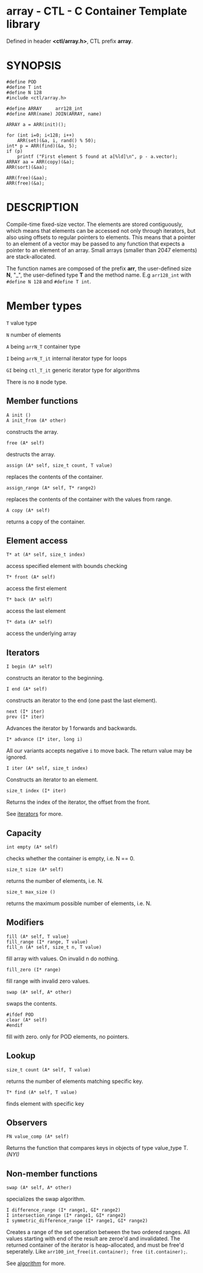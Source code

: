 # array - CTL - C Container Template library

Defined in header **<ctl/array.h>**, CTL prefix **array**.

# SYNOPSIS

    #define POD
    #define T int
    #define N 128
    #include <ctl/array.h>

    #define ARRAY     arr128_int
    #define ARR(name) JOIN(ARRAY, name)

    ARRAY a = ARR(init)();

    for (int i=0; i<128; i++)
        ARR(set)(&a, i, rand() % 50);
    int* p = ARR(find)(&a, 5);
    if (p)
        printf ("First element 5 found at a[%ld]\n", p - a.vector);
    ARRAY aa = ARR(copy)(&a);
    ARR(sort)(&aa);

    ARR(free)(&aa);
    ARR(free)(&a);

# DESCRIPTION

Compile-time fixed-size vector. The elements are stored contiguously, which
means that elements can be accessed not only through iterators, but also using
offsets to regular pointers to elements. This means that a pointer to an element
of a vector may be passed to any function that expects a pointer to an element
of an array.
Small arrays (smaller than 2047 elements) are stack-allocated.

The function names are composed of the prefix **arr**, the user-defined size
**N**, "_", the user-defined type **T** and the method name. E.g `arr128_int`
with `#define N 128` and `#define T int`.

# Member types

`T`                     value type

`N`                     number of elements

`A` being `arrN_T`      container type

`I` being `arrN_T_it`   internal iterator type for loops

`GI` being `ctl_T_it`   generic iterator type for algorithms

There is no `B` node type.

## Member functions

    A init ()
    A init_from (A* other)

constructs the array.

    free (A* self)

destructs the array.

    assign (A* self, size_t count, T value)

replaces the contents of the container.

    assign_range (A* self, T* range2)

replaces the contents of the container with the values from range.

    A copy (A* self)

returns a copy of the container.

## Element access

    T* at (A* self, size_t index)

access specified element with bounds checking

    T* front (A* self)

access the first element

    T* back (A* self)

access the last element

    T* data (A* self)

access the underlying array

## Iterators

    I begin (A* self)

constructs an iterator to the beginning.

    I end (A* self)

constructs an iterator to the end (one past the last element).

    next (I* iter)
    prev (I* iter)

Advances the iterator by 1 forwards and backwards.

    I* advance (I* iter, long i)

All our variants accepts negative `i` to move back. The return value may be ignored.

    I iter (A* self, size_t index)

Constructs an iterator to an element.

    size_t index (I* iter)

Returns the index of the iterator, the offset from the front.

See [iterators](iterators.md) for more.

## Capacity

    int empty (A* self)

checks whether the container is empty, i.e. N == 0.

    size_t size (A* self)

returns the number of elements, i.e. N.

    size_t max_size ()

returns the maximum possible number of elements, i.e. N.

## Modifiers

    fill (A* self, T value)
    fill_range (I* range, T value)
    fill_n (A* self, size_t n, T value)

fill array with values. On invalid n do nothing.

    fill_zero (I* range)

fill range with invalid zero values.

    swap (A* self, A* other)

swaps the contents.

    #ifdef POD
    clear (A* self)
    #endif

fill with zero. only for POD elements, no pointers.

## Lookup

    size_t count (A* self, T value)

returns the number of elements matching specific key.

    T* find (A* self, T value)

finds element with specific key

## Observers

    FN value_comp (A* self)

Returns the function that compares keys in objects of type value_type T. _(NYI)_

## Non-member functions

    swap (A* self, A* other)

specializes the swap algorithm.

    I difference_range (I* range1, GI* range2)
    I intersection_range (I* range1, GI* range2)
    I symmetric_difference_range (I* range1, GI* range2)

Creates a range of the set operation between the two ordered ranges.
All values starting with end of the result are zeroe'd and invalidated.
The returned container of the iterator is heap-allocated, and must be free'd
seperately. Like `arr100_int_free(it.container); free (it.container);`.

See [algorithm](algorithm.md) for more.
